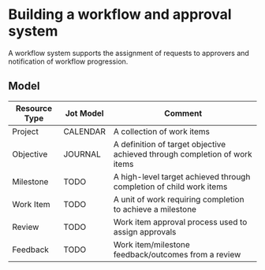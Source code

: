 # Building a workflow and approval system

A workflow system supports the assignment of requests to approvers and notification
of workflow progression.

## Model

| Resource Type | Jot Model | Comment                                                                    |
|---------------|-----------|----------------------------------------------------------------------------|
| Project       | CALENDAR  | A collection of work items                                                 |
| Objective     | JOURNAL   | A definition of target objective achieved through completion of work items |
| Milestone     | TODO      | A high-level target achieved through completion of child work items        |
| Work Item     | TODO      | A unit of work requiring completion to achieve a milestone                 |
| Review        | TODO      | Work item approval process used to assign approvals                        |
| Feedback      | TODO      | Work item/milestone feedback/outcomes from a review                        |
